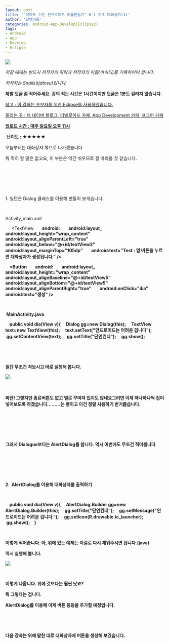 ```yaml
---
layout: post
title: '"아마도 쉬운 안드로이드 어플만들기" 6-1 기초 대화상자(1)'
author: '달팽이들'
categories: Android-App-Develop(Eclipse2)
tags:
- Android
- App
- Develop
- Eclipse
---
```



<script> location.href='https://cafe.naver.com/develoid/303020' ; </script>

<p><p></p></p><p><p><img src="https://dthumb-phinf.pstatic.net/?src=%22http%3A%2F%2Fpostfiles3.naver.net%2F20130523_178%2Ftjdtnsu_1369283538974akCh1_JPEG%2Fand.jpg%3Ftype%3Dw2%22&amp;type=cafe_wa740"></p><p><i>퍼갈 때에는 반드시 저작자의 허락과 저작자의 이름(아이디)를 기록하어야 합니다.</i></p><p><i>저작자는 Snails(tjdtnsu)입니다.</i></p><p><strong>제발 덧글 좀 적어주세요. 강의 적는 시간은 1시간이지만 덧글은 1분도 걸리지 않습니다.</strong></p><p><u>참고 : 이 강좌는 초보자를 위한 Eclipse를 사용하였습니다.</u></p><p><u>올리는 곳 : 제 네이버 블로그, 디벨로이드 카페, App Development 카페, 프그머 카페</u></p><p><u><strong>업로드 시간 : 매주 일요일 오후 11시</strong></u><p></p><p>&nbsp;<strong>난이도 : ★★★★★</strong>&nbsp;</p><p></p><p>﻿﻿오늘부터는 대화상자 쪽으로 나가겠습니다</p><p>﻿뭐 딱히 할 말은 없고요,&nbsp;이 부분은 약간 쉬우므로 잘 따라올 것 같습니다.&nbsp;</p><p>﻿&nbsp;</p><p>﻿&nbsp;</p><p>﻿&nbsp;</p><p>1. 일단은 Dialog 클래스를 이용해 만들어 보게습니다.&nbsp;</p><p>﻿&nbsp;</p><p>﻿Activity_main.xml&nbsp;</p><p>﻿&nbsp;&nbsp;&nbsp;&nbsp; &lt;TextView<b>&nbsp;&nbsp;&nbsp;&nbsp;&nbsp;&nbsp;&nbsp; android:<b>&nbsp;&nbsp;&nbsp;&nbsp;&nbsp;&nbsp;&nbsp; android:layout_<b>&nbsp;&nbsp;&nbsp;&nbsp;&nbsp;&nbsp;&nbsp; android:layout_height="wrap_content"<b>&nbsp;&nbsp;&nbsp;&nbsp;&nbsp;&nbsp;&nbsp; android:layout_alignParentLeft="true"<b>&nbsp;&nbsp;&nbsp;&nbsp;&nbsp;&nbsp;&nbsp; android:layout_below="@+id/textView3"<b>&nbsp;&nbsp;&nbsp;&nbsp;&nbsp;&nbsp;&nbsp; android:layout_marginTop="105dp"<b>&nbsp;&nbsp;&nbsp;&nbsp;&nbsp;&nbsp;&nbsp; android:text="Test : 옆 버튼을 누르면 대화상자가 생성됩니다." /&gt;</p><p>&nbsp;&nbsp;&nbsp; &lt;Button<b>&nbsp;&nbsp;&nbsp;&nbsp;&nbsp;&nbsp;&nbsp; android:<b>&nbsp;&nbsp;&nbsp;&nbsp;&nbsp;&nbsp;&nbsp; android:layout_<b>&nbsp;&nbsp;&nbsp;&nbsp;&nbsp;&nbsp;&nbsp; android:layout_height="wrap_content"<b>&nbsp;&nbsp;&nbsp;&nbsp;&nbsp;&nbsp;&nbsp; android:layout_alignBaseline="@+id/textView5"<b>&nbsp;&nbsp;&nbsp;&nbsp;&nbsp;&nbsp;&nbsp; android:layout_alignBottom="@+id/textView5"<b>&nbsp;&nbsp;&nbsp;&nbsp;&nbsp;&nbsp;&nbsp; android:layout_alignParentRight="true"<b>&nbsp;&nbsp;&nbsp;&nbsp;&nbsp;&nbsp;&nbsp; android:onClick="dia"<b>&nbsp;&nbsp;&nbsp;&nbsp;&nbsp;&nbsp;&nbsp; android:text="생성" /&gt;&nbsp;</p><p>&nbsp;</p><p>﻿&nbsp;﻿MainActivity.java</p><p>&nbsp;&nbsp;&nbsp; public void dia(View v){<b>&nbsp;&nbsp;&nbsp; &nbsp;Dialog gg=new Dialog(this);<b>&nbsp;&nbsp;&nbsp; &nbsp;TextView text=new TextView(this);<b>&nbsp;&nbsp;&nbsp; &nbsp;text.setText("안드로이드는 어려운 겁니다");<b>&nbsp;&nbsp;&nbsp; &nbsp;gg.setContentView(text);<b>&nbsp;&nbsp;&nbsp; &nbsp;gg.setTitle("단언컨데");<b>&nbsp;&nbsp;&nbsp; &nbsp;gg.show();&nbsp;</p><p>&nbsp;</p><p>﻿&nbsp;&nbsp;</p><p>일단 무조건 쳐보시고 바로 실행해 봅니다.&nbsp;</p><p><img src="https://dthumb-phinf.pstatic.net/?src=%22http%3A%2F%2Fblogfiles.naver.net%2F20130901_35%2Ftjdtnsu_1378021266617nqsmf_PNG%2F%25C1%25A6%25B8%25F1_%25BE%25F8%25C0%25BD.png%22&amp;type=cafe_wa740">&nbsp;</p><p>﻿&nbsp;</p><p>짜잔! 그렇지만 종료버튼도 없고 별로 꾸며져 있지도 않네요<b>그러면 이제 하나하나씩 집어 넣어보도록 하겠습니다.........는 뻥이고 이건 정말 사용하기 번거롭습니다.</p>﻿</p>﻿<p></p></p><p><p>&nbsp;</p><p>﻿그래서 Dialogue보다는 AlertDialog를 씁니다.&nbsp;역시 이번에도 무조건 적어봅니다&nbsp;</p><p>﻿&nbsp;</p><p>&nbsp;</p><p>﻿&nbsp;</p><p>2.﻿ ﻿&nbsp;AlertDialog를 이용해 대화상자를 출력하기</p><p>&nbsp;</p><p>&nbsp;&nbsp;&nbsp; public void dia(View v){<b>&nbsp;&nbsp;&nbsp; &nbsp;AlertDialog.Builder gg=new AlertDialog.Builder(this);<b>&nbsp;&nbsp;&nbsp; &nbsp;gg.setTitle("단언컨데");<b>&nbsp;&nbsp;&nbsp; &nbsp;gg.setMessage("안드로이드는 어려운 겁니다.");<b>&nbsp;&nbsp;&nbsp; &nbsp;gg.setIcon(R.drawable.ic_launcher);<b>&nbsp;&nbsp;&nbsp; &nbsp;gg.show();<b>&nbsp;&nbsp;&nbsp; }</p><p>﻿&nbsp;</p><p>﻿이렇게 적어줍니다. 아, 위에 있는 예제는 이걸로 다시 채워주시면 됩니다.(java)&nbsp;</p><p>역시 실행해 봅니다.﻿&nbsp;</p><p><img src="https://dthumb-phinf.pstatic.net/?src=%22http%3A%2F%2Fblogfiles.naver.net%2F20130901_284%2Ftjdtnsu_13780225446510IJLA_PNG%2F%25C1%25A6%25B8%25F1_%25BE%25F8%25C0%25BD.png%22&amp;type=cafe_wa740"></p><p>&nbsp;</p><p>이렇게 나옵니다. 위에 것보다는 훨씬 낫죠?&nbsp;</p><p>뭐 그렇다는 겁니다.&nbsp;</p><p>AlertDialog를 이용해 이제 버튼 등등을 추가할 예정입니다.&nbsp;</p><p>﻿&nbsp;</p><p>﻿&nbsp;</p><p>다음 강좌는 위에 말한 대로 대화상자에 버튼을 생성해 보겠습니다.﻿<b>﻿&nbsp;</p></p>
